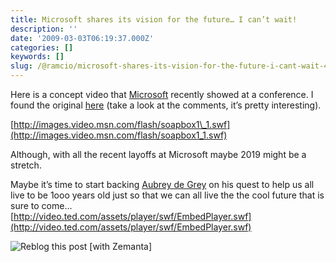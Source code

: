 ```yaml
---
title: Microsoft shares its vision for the future… I can’t wait!
description: ''
date: '2009-03-03T06:19:37.000Z'
categories: []
keywords: []
slug: /@ramcio/microsoft-shares-its-vision-for-the-future-i-cant-wait-4e396dfd2f42
---
```


Here is a concept video that [Microsoft](http://www.microsoft.com "Microsoft") recently showed at a conference. I found the original [here](http://www.istartedsomething.com/20090228/microsoft-office-labs-vision-2019-video/) (take a look at the comments, it’s pretty interesting).

[http://images.video.msn.com/flash/soapbox1\_1.swf](http://images.video.msn.com/flash/soapbox1_1.swf)

Although, with all the recent layoffs at Microsoft maybe 2019 might be a stretch.

Maybe it’s time to start backing [Aubrey de Grey](http://en.wikipedia.org/wiki/Aubrey_de_Grey "Aubrey de Grey") on his quest to help us all live to be 1ooo years old just so that we can all live the the cool future that is sure to come…  
[http://video.ted.com/assets/player/swf/EmbedPlayer.swf](http://video.ted.com/assets/player/swf/EmbedPlayer.swf)

![Reblog this post [with Zemanta]](https://cdn-images-1.medium.com/max/800/0*8Knx9I91iMfzuO-s.)
